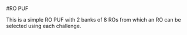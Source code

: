 #RO PUF

This is a simple RO PUF with 2 banks of 8 ROs from which an RO can be selected using each challenge.
